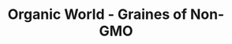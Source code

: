 ---
pid: rs155
title: Organic World - Graines of Non-GMO
location_transcription: 
coordinates: "[-75.171949277853, 39.949457318538]"
zipcode: 
gen_neighborhood: 
neighborhood: 
outside_phl: 
age: 
age_range: 
instagram: 
image_file_name: rs_155.jpg
proposal_transcription: Ground where images of multi/single faces come out (sprout)
  like a plant. All colors
topic: Environment,Unity
topic_summary: 0, 0
type: Image
keywords_other: 
credit: Crystal Ashton
image_labels: 
twitter: 
facebook: 
permalink: "/monuments/rs155/"
layout: item-page
---